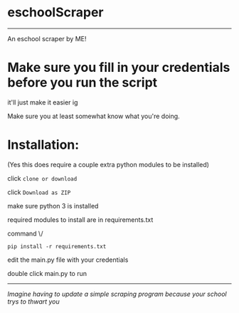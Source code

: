 # eschoolScraper
--------------------
An eschool scraper by ME!
# Make sure you fill in your credentials before you run the script
it'll just make it easier ig

Make sure you at least somewhat know what you're doing.


# Installation:
(Yes this does require a couple extra python modules to be installed)

click `clone or download` 

click `Download as ZIP` 

make sure python 3 is installed 

required modules to install are in requirements.txt

command \\/
```
pip install -r requirements.txt
```

edit the main.py file with your credentials

double click main.py to run 

-------------

*Imagine having to update a simple scraping program because your school trys to thwart you*
